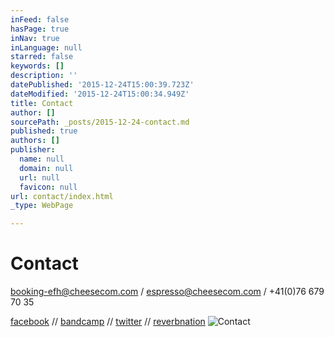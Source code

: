 ```yaml
---
inFeed: false
hasPage: true
inNav: true
inLanguage: null
starred: false
keywords: []
description: ''
datePublished: '2015-12-24T15:00:39.723Z'
dateModified: '2015-12-24T15:00:34.949Z'
title: Contact
author: []
sourcePath: _posts/2015-12-24-contact.md
published: true
authors: []
publisher:
  name: null
  domain: null
  url: null
  favicon: null
url: contact/index.html
_type: WebPage

---
```

# Contact

booking-efh@cheesecom.com / espresso@cheesecom.com / +41(0)76 679 70 35

[facebook][0] // [bandcamp][1] // [twitter][2] // [reverbnation][3]
![Contact](https://the-grid-user-content.s3-us-west-2.amazonaws.com/4652830f-b0d6-4746-ba2e-bd84a58860b7.JPG)

[0]: https://www.facebook.com/espressofromhell
[1]: http://espressofromhell.bandcamp.com/
[2]: https://twitter.com/efhmusic
[3]: http://www.reverbnation.com/espressofromhell